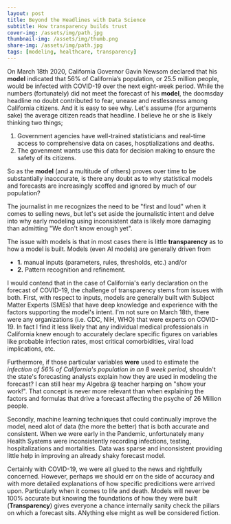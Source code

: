 ```yaml
---
layout: post
title: Beyond the Headlines with Data Science
subtitle: How transparency builds trust
cover-img: /assets/img/path.jpg
thumbnail-img: /assets/img/thumb.png
share-img: /assets/img/path.jpg
tags: [modeling, healthcare, transparency]
---
```


On March 18th 2020, California Governor Gavin Newsom declared that his **model** indicated that 56% of California’s population, or 25.5 million people, would be infected with COVID-19 over the next eight-week period. While the numbers (fortunately) did not meet the forecast of his **model**, the doomsday headline no doubt contributed to fear, unease and restlessness among California citizens. And it is easy to see why.  Let's assume (for arguments sake) the average citizen reads that headline. I believe he or she is likely thinking two things;
1. Government agencies have well-trained statisticians and real-time access to comprehensive data on cases, hosptializations and deaths. 
2. The govenment wants use this data for decision making to ensure the safety of its citizens.

So as the **model** (and a multitude of others) proves over time to be substantially inacccurate, is there any doubt as to why statistical models and forecasts are increasingly scoffed and ignored by much of our population?

The journalist in me recognizes the need to be "first and loud" when it comes to selling news, but let's set aside the journalistic intent and delve into why early modeling using inconsistent data is likely more damaging than admitting "We don't know enough yet".

The issue with models is that in most cases there is little **transparency** as to how a model is built. Models (even AI models) are generally driven from 
- **1.** manual inputs (parameters, rules, thresholds, etc.) and/or
- **2.** Pattern recognition and refinement. 

I would contend that in the case of California's early declaration on the forecast of COVID-19, the challenge of transparency stems from issues with both. First, with respect to inputs, models are generally built with Subject Matter Experts (SMEs) that have deep knowledge and experience with the factors supporting the model's intent. I'm not sure on March 18th, there were any organizations (i.e. CDC, NIH, WHO) that were experts on COVID-19. In fact I find it less likely that any individual medical professionals in California knew enough to accurately declare specific figures on variables like probable infection rates, most critical comorbidities, viral load implications, etc. 

Furthermore, if those particular variables **were** used to estimate the *infection of 56% of California's population in an 8 week period*, shouldn't the state's forecasting analysts explain how they are used in modeling the forecast? I can still hear my Algebra @ teacher harping on "show your work!".  That concept is never more relevant than when explaining the factors and formulas that drive a forecast affecting the psyche of 26 Million people.   

Secondly, machine learning techniques that could continually improve the model, need alot of data (the more the better) that is both accurate and consistent. When we were early in the Pandemic, unfortunately many Health Systems were inconsistently recording infections, testing, hospitalizations and mortalities. Data was sparse and inconsistent providing little help in improving an already shaky forecast model.   

Certainly with COVID-19, we were all glued to the news and rightfully concerned. However, perhaps we should err on the side of accuracy and with more detailed explanations of how specific predicitions were arrived upon. Particularly when it comes to life and death. Models will never be 100% accurate but knowing the foundations of how they were built (**Transparency**) gives everyone a chance internally sanity check the pillars on which a forecast sits. ANything else might as well be considered fiction.
